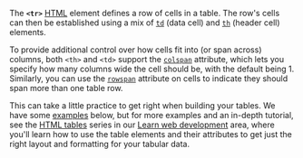 The **`<tr>`** [HTML](https://developer.mozilla.org/en-US/docs/Web/HTML) element defines a row of cells in a table. The row's cells can then be established using a mix of [`td`](td!) (data cell) and [`th`](th!) (header cell) elements.

To provide additional control over how cells fit into (or span across) columns, both `<th>` and `<td>` support the [`colspan`](https://developer.mozilla.org/en-US/docs/Web/HTML/Element/td#colspan) attribute, which lets you specify how many columns wide the cell should be, with the default being 1. Similarly, you can use the [`rowspan`](https://developer.mozilla.org/en-US/docs/Web/HTML/Element/td#rowspan) attribute on cells to indicate they should span more than one table row.

This can take a little practice to get right when building your tables. We have some [examples](#examples) below, but for more examples and an in-depth tutorial, see the [HTML tables](https://developer.mozilla.org/en-US/docs/Learn/HTML/Tables) series in our [Learn web development](https://developer.mozilla.org/en-US/docs/Learn) area, where you'll learn how to use the table elements and their attributes to get just the right layout and formatting for your tabular data.
